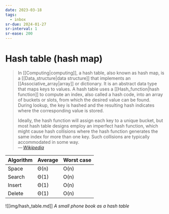 ```yaml
---
date: 2023-03-18
tags:
  - inbox
sr-due: 2024-01-27
sr-interval: 1
sr-ease: 200
---
```


# Hash table (hash map)

> In [[Computing|computing]], a hash table, also known as hash map, is a
> [[Data_structure|data structure]] that implements an
> [[Associative_array|array]] or dictionary. It is an abstract data type that
> maps keys to values. A hash table uses a [[Hash_function|hash function]] to
> compute an index, also called a hash code, into an array of buckets or slots,
> from which the desired value can be found. During lookup, the key is hashed
> and the resulting hash indicates where the corresponding value is stored.
>
> Ideally, the hash function will assign each key to a unique bucket, but most
> hash table designs employ an imperfect hash function, which might cause hash
> collisions where the hash function generates the same index for more than one
> key. Such collisions are typically accommodated in some way.\
> — <cite>[Wikipedia](https://en.wikipedia.org/wiki/Hash_table)</cite>

| Algorithm | Average | Worst case |
| --------- | ------- | ---------- |
| Space     | Θ(n)    | O(n)       |
| Search    | Θ(1)    | O(n)       |
| Insert    | Θ(1)    | O(n)       |
| Delete    | Θ(1)    | O(n)       |

![[img/hash_table.md]]
_A small phone book as a hash table_
